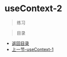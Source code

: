 # useContext-2

> 练习


> 目录

* [返回目录](../../README.md)
* [上一节-useContext-1](../day-14/useContext-1.md)